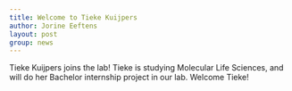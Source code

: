 ```yaml
---
title: Welcome to Tieke Kuijpers
author: Jorine Eeftens
layout: post
group: news
---
```


Tieke Kuijpers joins the lab! Tieke is studying Molecular Life Sciences, and will do her Bachelor internship project in our lab. 
Welcome Tieke!

 
